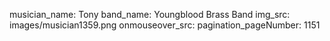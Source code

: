 musician_name: Tony
band_name: Youngblood Brass Band
img_src: images/musician1359.png
onmouseover_src: 
pagination_pageNumber: 1151